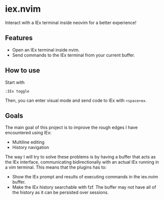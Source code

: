 # iex.nvim

Interact with a IEx terminal inside neovim for a better experience! 

## Features

- Open an IEx terminal inside nvim.
- Send commands to the IEx terminal from your current buffer.

## How to use

Start with

```
:IEx toggle
```

Then, you can enter visual mode and send code to IEx with `<space>ex`.

## Goals

The main goal of this project is to improve the rough edges I have encountered
using IEx:

- Multiline editing
- History navigation

The way I will try to solve these problems is by having a buffer that acts as
the IEx interface, communicating bidirectionally with an actual IEx running in a
vim terminal. This means that the plugins has to:

- Show the IEx prompt and results of executing commands in the iex.nvim buffer.
- Make the IEx history searchable with fzf. The buffer may not have all of the
  history as it can be persisted over sessions.
